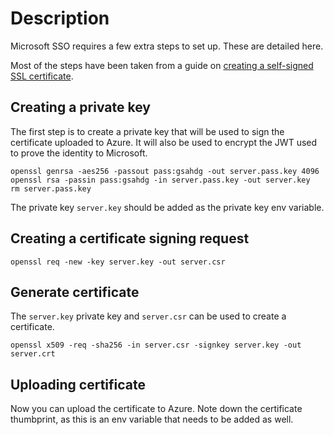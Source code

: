 # Description

Microsoft SSO requires a few extra steps to set up. These are detailed here.

Most of the steps have been taken from a guide on  [creating a self-signed SSL certificate](https://devcenter.heroku.com/articles/ssl-certificate-self#generate-private-key-and-certificate-signing-request).

## Creating a private key

The first step is to create a private key that will be used to sign the certificate uploaded to Azure. It will also be used to encrypt the JWT used to prove the identity to Microsoft.

```
openssl genrsa -aes256 -passout pass:gsahdg -out server.pass.key 4096
openssl rsa -passin pass:gsahdg -in server.pass.key -out server.key
rm server.pass.key
```

The private key `server.key` should be added as the private key env variable.

## Creating a certificate signing request

```
openssl req -new -key server.key -out server.csr
```

## Generate certificate

The `server.key` private key and `server.csr` can be used to create a certificate.

```
openssl x509 -req -sha256 -in server.csr -signkey server.key -out server.crt
```

## Uploading certificate

Now you can upload the certificate to Azure. Note down the certificate thumbprint, as this is an env variable that needs to be added as well.
